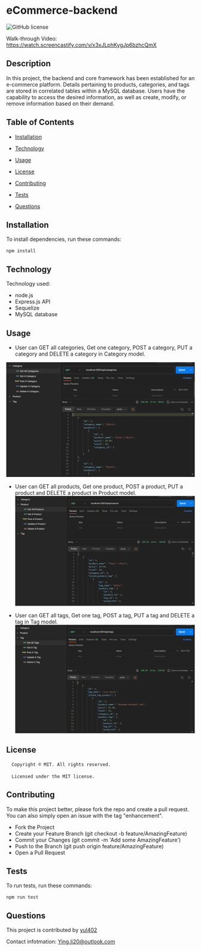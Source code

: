 # eCommerce-backend
![GitHub license](https://img.shields.io/badge/license-MIT-yellowgreen.svg)

Walk-through Video: https://watch.screencastify.com/v/x3xJLphKygJp6bzhcQmX

## Description

In this project, the backend and core framework has been established for an e-commerce platform. Details pertaining to products, categories, and tags are stored in correlated tables within a MySQL database. Users have the capability to access the desired information, as well as create, modify, or remove information based on their demand.

## Table of Contents

* [Installation](#Installation)

* [Technology](#technology)

* [Usage](#usage)

* [License](#license)

* [Contributing](#contributing)

* [Tests](#tests)

* [Questions](#questions)


## Installation

To install dependencies, run these commands:

```
npm install
```

## Technology
Technology used:
- node.js
- Express.js API
- Sequelize 
- MySQL database

## Usage
- User can GET all categories, Get one category, POST a category, PUT a category and DELETE a category in Category model.

![Category page](./Assets/category-page.png)

- User can GET all products, Get one product, POST a product, PUT a product and DELETE a product in Product model.
![Product page](./Assets/product-page.png)

- User can GET all tags, Get one tag, POST a tag, PUT a tag and DELETE a tag in Tag model.
![Tag page](./Assets/tag-page.png)

## License

      Copyright © MIT. All rights reserved. 
      
      Licensed under the MIT license.


## Contributing
To make this project better, please fork the repo and create a pull request. You can also simply open an issue with the tag "enhancement".

* Fork the Project
* Create your Feature Branch (git checkout -b feature/AmazingFeature)
* Commit your Changes (git commit -m 'Add some AmazingFeature')
* Push to the Branch (git push origin feature/AmazingFeature)
* Open a Pull Request

## Tests

To run tests, run these commands:

```
npm run test
```

## Questions
This project is contributed by [yul402](https://github.com/yul402/)

Contact infotmation: Ying.li20@outlook.com
